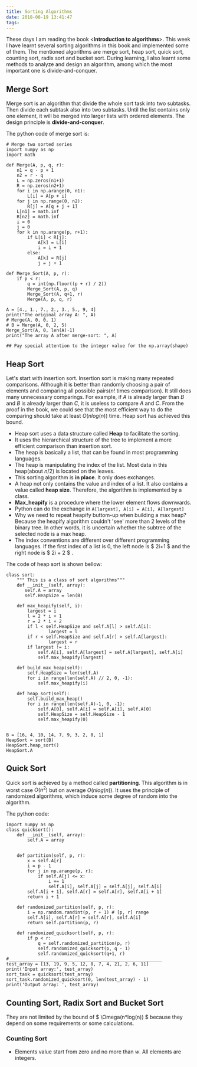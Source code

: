 ```yaml
---
title: Sorting Algorithms
date: 2018-08-19 13:41:47
tags:
---
```


These days I am reading the book <**Introduction to algorithms**>. This week I have learnt several sorting algorithms in this book and implemented some of them. The mentioned algorithms are merge sort, heap sort, quick sort, counting sort, radix sort and bucket sort. During learning, I also learnt some methods to analyze and design an algorithm, among which the most important one is divide-and-conquer.

## Merge Sort ## 
Merge sort is an algorithm that divide the whole sort task into two subtasks. Then divide each subtask also into two subtasks. Until the list contains only one element, it will be merged into larger lists with ordered elements. The design principle is **divide-and-conquer**. 

The python code of merge sort is:  
```
# Merge two sorted series
import numpy as np
import math

def Merge(A, p, q, r):
    n1 = q - p + 1
    n2 = r - q
    L = np.zeros(n1+1)
    R = np.zeros(n2+1)
    for i in np.arange(0, n1):
        L[i] = A[p + i]
    for j in np.range(0, n2):
        R[j] = A[q + j + 1]
    L[n1] = math.inf
    R[n2] = math.inf
    i = 0
    j = 0
    for k in np.arange(p, r+1):
        if L[i] < R[j]:
            A[k] = L[i]
            i = i + 1
        else:
            A[k] = R[j]
            j = j + 1

def Merge_Sort(A, p, r):
    if p < r:
        q = int(np.floor((p + r) / 2))
        Merge_Sort(A, p, q)
        Merge_Sort(A, q+1, r)
        Merge(A, p, q, r)

A = [4., 1., 7., 2., 3., 5., 9, 4]
print("The original array A: ", A)
# Merge(A, 0, 0, 1)
# B = Merge(A, 0, 2, 5)
Merge_Sort(A, 0, len(A)-1)
print("The array A after merge-sort: ", A)

## Pay special attention to the integer value for the np.array(shape)

```
## Heap Sort ##
Let's start with insertion sort. Insertion sort is making many repeated comparisons. Although it is better than randomly choosing a pair of elements and comparing all possible pairs($n!$ times comparison). It still does many unnecessary comparings. For example, if $A$ is already larger than $B$ and $B$ is already larger than $C$, it is useless to compare $A$ and $C$. From the proof in the book, we could see that the most efficient way to do the comparing should take at least $O(nlog(n))$ time. Heap sort has achieved this bound. 

- Heap sort uses a data structure called **Heap** to facilitate the sorting. 
- It uses the hierarchical structure of the tree to implement a more efficient comparison than insertion sort. 
- The heap is basically a list,  that can be found in most programming languages. 
- The heap is manipulating the index of the list. Most data in this heap(about $n/2$) is located on the leaves. 
- This sorting algorithm is **in place**.  It only does exchanges. 
- A heap not only contains the value and index of a list. It also contains a value called **heap size**. Therefore, the algorithm is implemented by a class. 
- **Max_heapify** is a procedure where the lower element flows downwards.
- Python can do the exchange in `A[largest], A[i] = A[i], A[largest]`
- Why we need to repeat heapify buttom-up when building a max heap? Because the heapify algorithm couldn't 'see' more than 2 levels of the binary tree. In other words, it is uncertain whether the subtree of the selected node is a max heap.
- The index conventions are different over different programming languages. If the first index of a list is $0$, the left node is $ 2i+1 $ and the right node is $ 2i + 2 $ . 

The code of heap sort is shown bellow:

```
class sort:
    """ This is a class of sort algorithms"""
    def __init__(self, array):
       self.A = array
       self.HeapSize = len(B)
    
    def max_heapify(self, i):
        largest = i 
        l = 2 * i + 1
        r = 2 * i + 2
        if l < self.HeapSize and self.A[l] > self.A[i]:
                largest = l
        if r < self.HeapSize and self.A[r] > self.A[largest]:
                largest = r
        if largest != i:
            self.A[i], self.A[largest] = self.A[largest], self.A[i]
            self.max_heapify(largest)
            
    def build_max_heap(self):
        self.HeapSize = len(self.A)
        for i in range(len(self.A) // 2, 0, -1):
            self.max_heapify(i)
            
    def heap_sort(self):
        self.build_max_heap()
        for i in range(len(self.A)-1, 0, -1):
            self.A[0], self.A[i] = self.A[i], self.A[0]
            self.HeapSize = self.HeapSize - 1
            self.max_heapify(0)
            
    
B = [16, 4, 10, 14, 7, 9, 3, 2, 8, 1]
HeapSort = sort(B)
HeapSort.heap_sort()
HeapSort.A
```
## Quick Sort ##
Quick sort is achieved by a method called **partitioning**. This algorithm is in worst case $O(n^2)$ but on average $O(nlog(n))$. It uses the principle of randomized algorithms, which induce some degree of random into the algorithm.  

The python code:
```
import numpy as np
class quicksort():
    def __init__(self, array):
        self.A = array


    def partition(self, p, r):
        x = self.A[r]
        i = p - 1
        for j in np.arange(p, r):
            if self.A[j] <= x:
                i += 1
                self.A[i], self.A[j] = self.A[j], self.A[i]
        self.A[i + 1], self.A[r] = self.A[r], self.A[i + 1]
        return i + 1

    def randomized_partition(self, p, r):
        i = np.random.randint(p, r + 1) # [p, r] range
        self.A[i], self.A[r] = self.A[r], self.A[i]
        return self.partition(p, r)

    def randomized_quicksort(self, p, r):
        if p < r:
            q = self.randomized_partition(p, r)
            self.randomized_quicksort(p, q - 1)
            self.randomized_quicksort(q+1, r)
#__________________________________________________________
test_array = [13, 19, 9, 5, 12, 8, 7, 4, 21, 2, 6, 11]
print('Input array:', test_array)
sort_task = quicksort(test_array)
sort_task.randomized_quicksort(0, len(test_array) - 1)
print('Output array: ', test_array)
```

## Counting Sort, Radix Sort and Bucket Sort ##
They are not limited by the bound of $ \Omega(n*log(n)) $ because they depend on some requirements or some calculations. 
### Counting Sort ###
- Elements value start from zero and no more than $w$. All elements are integers.



